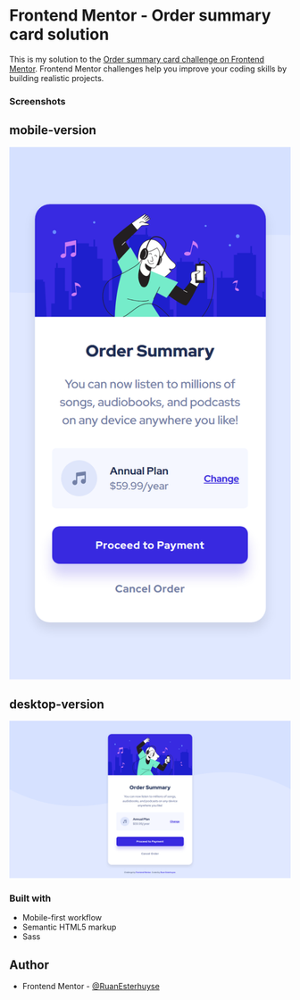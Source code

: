 # Frontend Mentor - Order summary card solution

This is my solution to the [Order summary card challenge on Frontend Mentor](https://www.frontendmentor.io/challenges/order-summary-component-QlPmajDUj). Frontend Mentor challenges help you improve your coding skills by building realistic projects.

### Screenshots

## mobile-version

![](./images/Mobile-Screenshot.png)

## desktop-version

![](./images/Desktop_Screenshot.png)

### Built with

- Mobile-first workflow
- Semantic HTML5 markup
- Sass

## Author

- Frontend Mentor - [@RuanEsterhuyse](https://www.frontendmentor.io/profile/RuanEsterhuyse)
